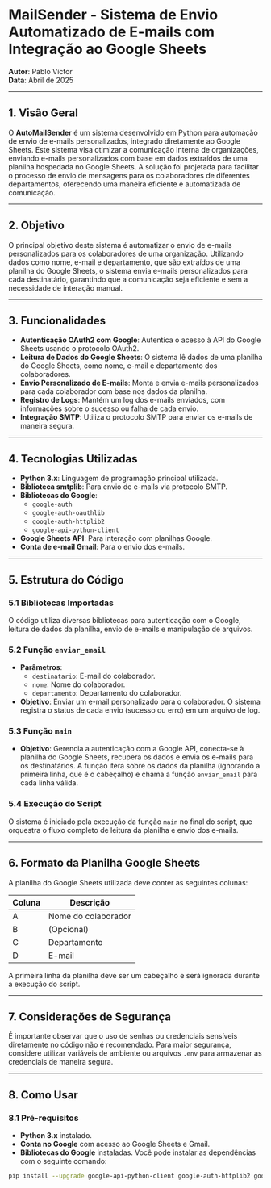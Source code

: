 # MailSender - Sistema de Envio Automatizado de E-mails com Integração ao Google Sheets

**Autor**: Pablo Víctor  
**Data**: Abril de 2025

---

## 1. **Visão Geral**

O **AutoMailSender** é um sistema desenvolvido em Python para automação de envio de e-mails personalizados, integrado diretamente ao Google Sheets. Este sistema visa otimizar a comunicação interna de organizações, enviando e-mails personalizados com base em dados extraídos de uma planilha hospedada no Google Sheets. A solução foi projetada para facilitar o processo de envio de mensagens para os colaboradores de diferentes departamentos, oferecendo uma maneira eficiente e automatizada de comunicação.

---

## 2. **Objetivo**

O principal objetivo deste sistema é automatizar o envio de e-mails personalizados para os colaboradores de uma organização. Utilizando dados como nome, e-mail e departamento, que são extraídos de uma planilha do Google Sheets, o sistema envia e-mails personalizados para cada destinatário, garantindo que a comunicação seja eficiente e sem a necessidade de interação manual.

---

## 3. **Funcionalidades**

- **Autenticação OAuth2 com Google**: Autentica o acesso à API do Google Sheets usando o protocolo OAuth2.
- **Leitura de Dados do Google Sheets**: O sistema lê dados de uma planilha do Google Sheets, como nome, e-mail e departamento dos colaboradores.
- **Envio Personalizado de E-mails**: Monta e envia e-mails personalizados para cada colaborador com base nos dados da planilha.
- **Registro de Logs**: Mantém um log dos e-mails enviados, com informações sobre o sucesso ou falha de cada envio.
- **Integração SMTP**: Utiliza o protocolo SMTP para enviar os e-mails de maneira segura.

---

## 4. **Tecnologias Utilizadas**

- **Python 3.x**: Linguagem de programação principal utilizada.
- **Biblioteca smtplib**: Para envio de e-mails via protocolo SMTP.
- **Bibliotecas do Google**:
  - `google-auth`
  - `google-auth-oauthlib`
  - `google-auth-httplib2`
  - `google-api-python-client`
- **Google Sheets API**: Para interação com planilhas Google.
- **Conta de e-mail Gmail**: Para o envio dos e-mails.

---

## 5. **Estrutura do Código**

### 5.1 **Bibliotecas Importadas**

O código utiliza diversas bibliotecas para autenticação com o Google, leitura de dados da planilha, envio de e-mails e manipulação de arquivos.

### 5.2 **Função `enviar_email`**

- **Parâmetros**:
  - `destinatario`: E-mail do colaborador.
  - `nome`: Nome do colaborador.
  - `departamento`: Departamento do colaborador.
- **Objetivo**: Enviar um e-mail personalizado para o colaborador. O sistema registra o status de cada envio (sucesso ou erro) em um arquivo de log.

### 5.3 **Função `main`**

- **Objetivo**: Gerencia a autenticação com a Google API, conecta-se à planilha do Google Sheets, recupera os dados e envia os e-mails para os destinatários. A função itera sobre os dados da planilha (ignorando a primeira linha, que é o cabeçalho) e chama a função `enviar_email` para cada linha válida.

### 5.4 **Execução do Script**

O sistema é iniciado pela execução da função `main` no final do script, que orquestra o fluxo completo de leitura da planilha e envio dos e-mails.

---

## 6. **Formato da Planilha Google Sheets**

A planilha do Google Sheets utilizada deve conter as seguintes colunas:

| Coluna | Descrição           |
|--------|---------------------|
| A      | Nome do colaborador |
| B      | (Opcional)          |
| C      | Departamento        |
| D      | E-mail              |

A primeira linha da planilha deve ser um cabeçalho e será ignorada durante a execução do script.

---

## 7. **Considerações de Segurança**

É importante observar que o uso de senhas ou credenciais sensíveis diretamente no código não é recomendado. Para maior segurança, considere utilizar variáveis de ambiente ou arquivos `.env` para armazenar as credenciais de maneira segura.

---

## 8. **Como Usar**

### 8.1 **Pré-requisitos**

- **Python 3.x** instalado.
- **Conta no Google** com acesso ao Google Sheets e Gmail.
- **Bibliotecas do Google** instaladas. Você pode instalar as dependências com o seguinte comando:

```bash
pip install --upgrade google-api-python-client google-auth-httplib2 google-auth-oauthlib
